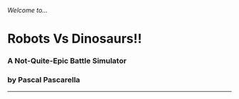 *Welcome to...*
# Robots Vs Dinosaurs!!
### A Not-Quite-Epic Battle Simulator
### by Pascal Pascarella
---
